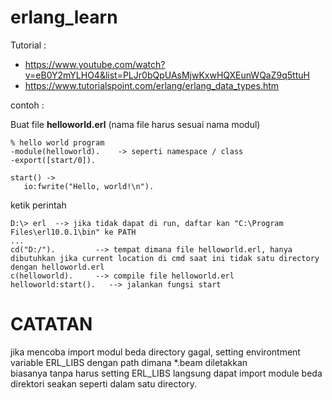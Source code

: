 # erlang_learn

Tutorial :
- https://www.youtube.com/watch?v=eB0Y2mYLHO4&list=PLJr0bQpUAsMjwKxwHQXEunWQaZ9q5ttuH
- https://www.tutorialspoint.com/erlang/erlang_data_types.htm

contoh :

Buat file <b>helloworld.erl</b> (nama file harus sesuai nama modul)
```
% hello world program
-module(helloworld).    -> seperti namespace / class
-export([start/0]). 

start() -> 
   io:fwrite("Hello, world!\n").
```

ketik perintah
```
D:\> erl  --> jika tidak dapat di run, daftar kan "C:\Program Files\erl10.0.1\bin" ke PATH
...
cd("D:/").         --> tempat dimana file helloworld.erl, hanya dibutuhkan jika current location di cmd saat ini tidak satu directory dengan helloworld.erl
c(helloworld).	   --> compile file helloworld.erl	
helloworld:start().   --> jalankan fungsi start
```





# CATATAN
jika mencoba import modul beda directory gagal, setting environtment variable ERL_LIBS dengan path dimana *.beam diletakkan<br/>
biasanya tanpa harus setting ERL_LIBS langsung dapat import module beda direktori seakan seperti dalam satu directory.
